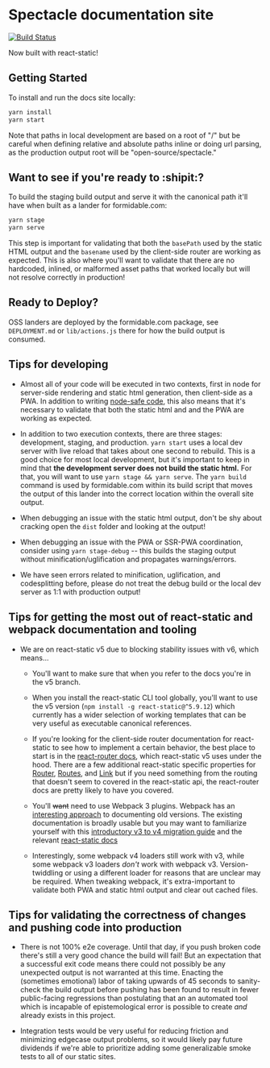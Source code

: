 # Spectacle documentation site

[![Build Status](https://travis-ci.org/FormidableLabs/spectacle-docs.svg?branch=master)](https://travis-ci.org/FormidableLabs/spectacle-docs)

Now built with react-static!

## Getting Started

To install and run the docs site locally:

```bash
yarn install
yarn start
```
Note that paths in local development are based on a root of "/" but be careful when defining relative and absolute paths
inline or doing url parsing, as the production output root will be "open-source/spectacle."

## Want to see if you're ready to :shipit:?
To build the staging build output and serve it with the canonical path it'll have when built as a lander for formidable.com:
```bash
yarn stage
yarn serve
```
This step is important for validating that both the `basePath` used by the static HTML output and the `basename` used
by the client-side router are working as expected. This is also where you'll want to validate that there are no hardcoded, 
inlined, or malformed asset paths that worked locally but will not resolve correctly in production!

## Ready to Deploy?
OSS landers are deployed by the formidable.com package, see `DEPLOYMENT.md` or `lib/actions.js` there for how 
the build output is consumed. 

## Tips for developing
* Almost all of your code will be executed in two contexts, first in node for server-side rendering and static html generation,
then client-side as a PWA. In addition to writing [node-safe code](https://github.com/nozzle/react-static/blob/master/docs/concepts.md#writing-universal-node-safe-code),
this also means that it's necessary to validate that both the static html and and the PWA are working as expected.  

* In addition to two execution contexts, there are three stages: development, staging, and production. `yarn start` uses 
a local dev server with live reload that takes about one second to rebuild. This is a good choice for most local development, 
but it's important to keep in mind that **the development server does not build the static html.** For that, you will 
want to use `yarn stage && yarn serve`. The `yarn build` command is used by formidable.com within its build script that 
moves the output of this lander into the correct location within the overall site output.

* When debugging an issue with the static html output, don't be shy about cracking open the `dist` folder and looking at
the output!   

* When debugging an issue with the PWA or SSR-PWA coordination, consider using `yarn stage-debug` -- this builds
the staging output without minification/uglification and propagates warnings/errors.
 
* We have seen errors related to minification, uglification, and codesplitting before, please do not treat the debug build 
or the local dev server as 1:1 with production output!

## Tips for getting the most out of react-static and webpack documentation and tooling
* We are on react-static v5 due to blocking stability issues with v6, which means...
    
    * You'll want to make sure that when you refer to the docs you're in the v5 branch.
   
    * When you install the react-static CLI tool globally, you'll want to use the v5 version (`npm install -g react-static@^5.9.12`) 
    which currently has a wider selection of working templates that can be very useful as executable canonical references. 
    
    * If you're looking for the client-side router documentation for react-static to see how to implement a certain behavior,
     the best place to start is in the [react-router docs](https://reacttraining.com/react-router/web/api/), which
     react-static v5 uses under the hood. There are a few additional react-static specific properties for [Router](https://github.com/nozzle/react-static/blob/v5/docs/components.md#router),
     [Routes](https://github.com/nozzle/react-static/blob/v5/docs/components.md#routes), and [Link](https://github.com/nozzle/react-static/blob/v5/docs/components.md#link)
     but if you need something from the routing that doesn't seem to covered in the react-static api, the react-router
     docs are pretty likely to have you covered.
   
    * You'll ~~want~~ need to use Webpack 3 plugins. Webpack has an [interesting approach](https://github.com/webpack/webpack.js.org/issues/1854)
    to documenting old versions. The existing documentation is broadly usable but you may want to familiarize yourself
    with this [introductory v3 to v4 migration guide](https://webpack.js.org/migrate/4/) and the relevant [react-static
    docs](https://github.com/nozzle/react-static/blob/v5/docs/config.md#webpack)
    
    * Interestingly, some webpack v4 loaders still work with v3, while some webpack v3 loaders _don't_ work with webpack v3.
    Version-twiddling or using a different loader for reasons that are unclear may be required. When tweaking webpack,
    it's extra-important to validate both PWA and static html output and clear out cached files.

## Tips for validating the correctness of changes and pushing code into production
* There is not 100% e2e coverage. Until that day, if you push broken code there's still a very good chance the build 
will fail! But an expectation that a successful exit code means there could not possibly be any unexpected output
is not warranted at this time. Enacting the (sometimes emotional) labor of taking upwards of 45 seconds to sanity-check 
the build output before pushing has been found to result in fewer public-facing regressions than postulating that an
an automated tool which is incapable of epistemological error is possible to create _and_ already exists in this project.

* Integration tests would be very useful for reducing friction and minimizing edgecase output problems, so it would likely
pay future dividends if we're able to prioritize adding some generalizable smoke tests to all of our static sites.
